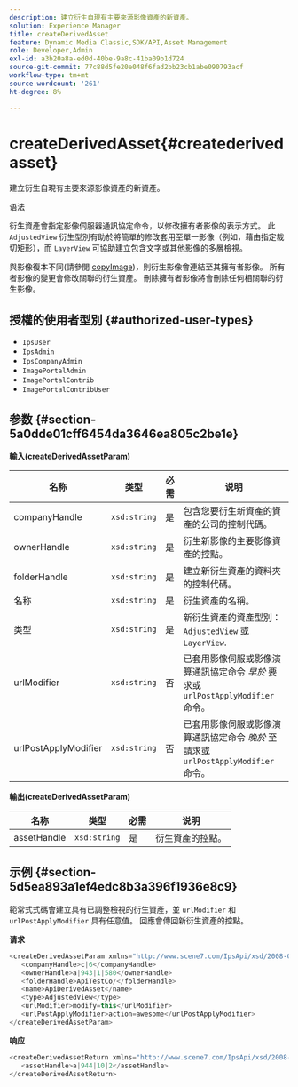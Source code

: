 ```yaml
---
description: 建立衍生自現有主要來源影像資產的新資產。
solution: Experience Manager
title: createDerivedAsset
feature: Dynamic Media Classic,SDK/API,Asset Management
role: Developer,Admin
exl-id: a3b20a8a-ed0d-40be-9a8c-41ba09b1d724
source-git-commit: 77c88d5fe20e048f6fad2bb23cb1abe090793acf
workflow-type: tm+mt
source-wordcount: '261'
ht-degree: 8%

---
```


# createDerivedAsset{#createderivedasset}

建立衍生自現有主要來源影像資產的新資產。

语法

<!--<a id="section_FE43FF204ED644C2AC901AF45982E942"></a>-->

衍生資產會指定影像伺服器通訊協定命令，以修改擁有者影像的表示方式。 此 `AdjustedView` 衍生型別有助於將簡單的修改套用至單一影像（例如，藉由指定裁切矩形），而 `LayerView` 可協助建立包含文字或其他影像的多層檢視。

與影像復本不同(請參閱 [copyImage](../../../operations/c-operations-intro/c-methods/r-copy-image.md#reference-0785131e690b4ad08be69172023f35d0))，則衍生影像會連結至其擁有者影像。 所有者影像的變更會修改關聯的衍生資產。 刪除擁有者影像將會刪除任何相關聯的衍生影像。

## 授權的使用者型別 {#authorized-user-types}

* `IpsUser`
* `IpsAdmin`
* `IpsCompanyAdmin`
* `ImagePortalAdmin`
* `ImagePortalContrib`
* `ImagePortalContribUser`

## 参数 {#section-5a0dde01cff6454da3646ea805c2be1e}

**輸入(createDerivedAssetParam)**

| 名称 | 类型 | 必需 | 说明 |
|---|---|---|---|
| companyHandle | `xsd:string` | 是 | 包含您要衍生新資產的資產的公司的控制代碼。 |
| ownerHandle | `xsd:string` | 是 | 衍生新影像的主要影像資產的控點。 |
| folderHandle | `xsd:string` | 是 | 建立新衍生資產的資料夾的控制代碼。 |
| 名称 | `xsd:string` | 是 | 衍生資產的名稱。 |
| 类型 | `xsd:string` | 是 | 新衍生資產的資產型別： `AdjustedView` 或 `LayerView`. |
| urlModifier | `xsd:string` | 否 | 已套用影像伺服或影像演算通訊協定命令 *早於* 要求或 `urlPostApplyModifier` 命令。 |
| urlPostApplyModifier | `xsd:string` | 否 | 已套用影像伺服或影像演算通訊協定命令 *晚於* 至請求或 `urlPostApplyModifier` 命令。 |

**輸出(createDerivedAssetParam)**

| 名称 | 类型 | 必需 | 说明 |
|---|---|---|---|
| assetHandle | `xsd:string` | 是 | 衍生資產的控點。 |

## 示例 {#section-5d5ea893a1ef4edc8b3a396f1936e8c9}

範常式式碼會建立具有已調整檢視的衍生資產，並 `urlModifier` 和 `urlPostApplyModifier` 具有任意值。 回應會傳回新衍生資產的控點。

**请求**

```java
<createDerivedAssetParam xmlns="http://www.scene7.com/IpsApi/xsd/2008-01-15">
   <companyHandle>c|6</companyHandle>
   <ownerHandle>a|943|1|580</ownerHandle>
   <folderHandle>ApiTestCo/</folderHandle>
   <name>ApiDerivedAsset</name>
   <type>AdjustedView</type>
   <urlModifier>modify=this</urlModifier>
   <urlPostApplyModifier>action=awesome</urlPostApplyModifier>
</createDerivedAssetParam>
```

**响应**

```java
<createDerivedAssetReturn xmlns="http://www.scene7.com/IpsApi/xsd/2008-01-15">
   <assetHandle>a|944|10|2</assetHandle>
</createDerivedAssetReturn>
```
